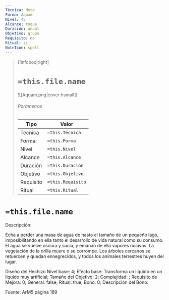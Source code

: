 ```yaml
---
Técnica: Muto
Forma: Aquam
Nivel: 45
Alcance: toque 
Duración: anual  
Objetivo: grupo
Requisito: no
Ritual: sí
NoteIcon: spell
---
```


> [!infobox|right]
> # `=this.file.name`
> ![[Aquam.png|cover hsmall]]
> ###### Parámetros
> Tipo |  Valor |
> ---|---|
> Técnica  | `=this.Técnica`  |
> Forma: | `=this.Forma`  |
> Nivel | `=this.Nivel`  |
> Alcance | `=this.Alcance` |
> Duración | `=this.Duración` |
> Objetivo | `=this.Objetivo` |
> Requisito | `=this.Requisito` |
> Ritual | `=this.Ritual` |

# `=this.file.name`
Descripción: <p>Echa a perder una masa de agua de hasta el tamaño de un pequeño lago, imposibilitando en ella tanto el desarrollo de vida natural como su consumo. El agua se vuelve oscura y sucia, y emanan de ella vapores nocivos. La vegetación de la orilla muere o se corrompe. Los árboles cercanos se retuercen y quedan ennegrecidos, y todos los animales terrestres huyen del lugar.</p>

Diseño del Hechizo
Nivel base: 4; Efecto base: Transforma un líquido en un líquido muy artificial;  Tamaño del Objetivo: 2; Complejidad: ; Requisito de Mejora: 0; General: false; Ritual: true; Bono: 0; Descripción del Bono: 

Fuente: ArM5 página 189